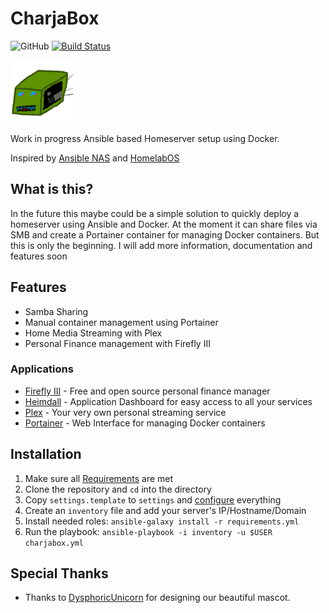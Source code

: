 # CharjaBox
![GitHub](https://img.shields.io/github/license/CherryKitten/CharjaBox)
[![Build Status](https://travis-ci.com/CherryKitten/CharjaBox.svg?branch=master)](https://travis-ci.com/CherryKitten/CharjaBox)

<img src='docs/img/mascot.png' alt='CharjaBox mascot' width="100"/>

Work in progress Ansible based Homeserver setup using Docker.

Inspired by [Ansible NAS](https://github.com/davestephens/ansible-nas) and [HomelabOS](https://gitlab.com/NickBusey/HomelabOS)

## What is this?

In the future this maybe could be a simple solution to quickly deploy a homeserver using Ansible and Docker.
At the moment it can share files via SMB and create a Portainer container for managing Docker containers. But this is only the beginning.
I will add more information, documentation and features soon

## Features

* Samba Sharing
* Manual container management using Portainer
* Home Media Streaming with Plex
* Personal Finance management with Firefly III

### Applications

* [Firefly III](https://firefly-iii.org/) - Free and open source personal finance manager
* [Heimdall](https://heimdall.site/) - Application Dashboard for easy access to all your services
* [Plex](https://www.plex.tv/) - Your very own personal streaming service
* [Portainer](https://portainer.io/) - Web Interface for managing Docker containers

## Installation

1. Make sure all [Requirements](requirements.md) are met
2. Clone the repository and `cd` into the directory
3. Copy `settings.template` to `settings` and [configure](configuration.md) everything
4. Create an `inventory` file and add your server's IP/Hostname/Domain
4. Install needed roles: `ansible-galaxy install -r requirements.yml`
5. Run the playbook: `ansible-playbook -i inventory -u $USER charjabox.yml`

## Special Thanks

* Thanks to [DysphoricUnicorn](https://github.com/DysphoricUnicorn) for designing our beautiful mascot.
